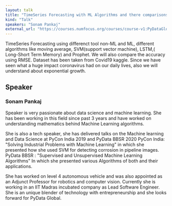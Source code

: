 ```yaml
---
layout: talk
title: "TimeSeries Forecasting with ML Algorithms and there comparisons"
kind: "Talk"
speakers: "Sonam Pankaj"
external_url: "https://courses.numfocus.org/courses/course-v1:PyDataGlobal+PDG20-talks+2020/jump_to/block-v1:PyDataGlobal+PDG20-talks+2020+type@vertical+block@eee733495c974544b77681edf96ec007"
---
```


TimeSeries Forecasting using differenct tool non-ML and ML, different algorithms like moving average, SVM(support vector machine),  LSTM,( Long-Short Term Memory)
 and Prophet. We will also compare the accuracy using RMSE. Dataset has been taken from Covid19 kaggle. Since we have seen what a huge impact coronavirus had on our daily lives, also we will understand about exponential growth.

## Speaker

### Sonam Pankaj

Speaker is very passionate about data science and machine learning. She has been working in this field since past 3 years and  have worked on understanding mathematics behind Machine Learning algorithms.  

She is also a tech speaker, she has delivered talks on the Machine learning and Data Science at PyCon India 2019 and PyData BBSR 2020
PyCon India: "Solving Industrial Problems with Machine Learning" in which she presented how she used SVM for detecting corrosion in pipeline images.
PyData BBSR : "Supervised and Unsupervised Machine Learning Algorithms" In which she presented various Algorithms of both and their applications. 

She has worked on level 4 autonomous vehicle and was also appointed as an Adjunct Professor for robotics and computer vision. Currently she is working in an IIT Madras incubated company as Lead Software Engineer. 
She is an unique blender of technology with entrepreneurship and she looks forward for PyData Global.
